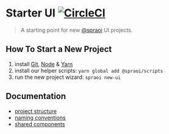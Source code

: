 # Starter UI [![CircleCI](https://circleci.com/gh/spraoi/starter-ui/tree/master.svg?style=svg&circle-token=874a7684814a5f1f04957241b180a1c9deb5579d)](https://circleci.com/gh/spraoi/starter-ui/tree/master)

> A starting point for new [@spraoi](https://github.com/spraoi/) UI projects.

## How To Start a New Project

1. install [Git](https://git-scm.com/book/en/v2/Getting-Started-Installing-Git),
   [Node](https://nodejs.org/en/download) &
   [Yarn](https://yarnpkg.com/lang/en/docs/install)
2. install our helper scripts: `yarn global add @spraoi/scripts`
3. run the new project wizard: `spraoi new-ui`

## Documentation

- [project structure](https://github.com/spraoi/starter-ui/blob/master/docs/project-structure.md)
- [naming conventions](https://github.com/spraoi/starter-ui/blob/master/docs/naming-conventions.md)
- [shared components](https://github.com/spraoi/common-ui)
